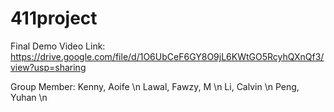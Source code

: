 # 411project

Final Demo Video Link: 
  https://drive.google.com/file/d/1O6UbCeF6GY8O9jL6KWtGO5RcyhQXnQf3/view?usp=sharing

Group Member: 
  Kenny, Aoife \n
  Lawal, Fawzy, M \n
  Li, Calvin \n
  Peng, Yuhan \n
